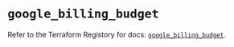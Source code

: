 # `google_billing_budget`

Refer to the Terraform Registory for docs: [`google_billing_budget`](https://registry.terraform.io/providers/hashicorp/google/4.73.1/docs/resources/billing_budget).
